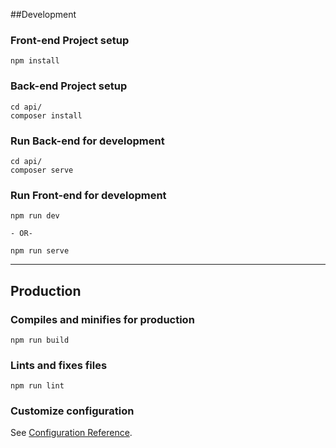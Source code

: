 ##Development

### Front-end Project setup
```
npm install
```

### Back-end Project setup
```
cd api/
composer install
```
### Run Back-end for development
```
cd api/
composer serve
```
### Run Front-end for development 
```
npm run dev

- OR- 

npm run serve
```
---------
## Production
### Compiles and minifies for production
```
npm run build
```

### Lints and fixes files
```
npm run lint
```

### Customize configuration
See [Configuration Reference](https://cli.vuejs.org/config/).
